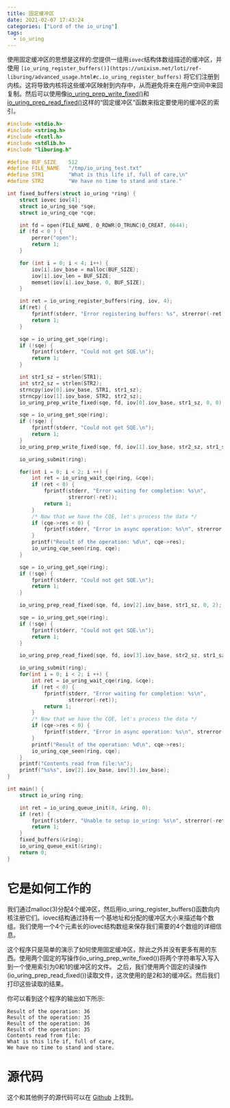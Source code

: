 ```yaml
---
title: 固定缓冲区
date: 2021-02-07 17:43:24
categories: ["Lord of the io_uring"]
tags:
  - io_uring
---
```


使用固定缓冲区的思想是这样的:您提供一组用`iovec`结构体数组描述的缓冲区，并使用 `[io_uring_register_buffers()](https://unixism.net/loti/ref-liburing/advanced_usage.html#c.io_uring_register_buffers)` 将它们注册到内核。这将导致内核将这些缓冲区映射到内存中，从而避免将来在用户空间中来回复制。然后可以使用像[io_uring_prep_write_fixed()](https://unixism.net/loti/ref-liburing/submission.html#c.io_uring_prep_write_fixed)和[io_uring_prep_read_fixed()](https://unixism.net/loti/ref-liburing/submission.html#c.io_uring_prep_read_fixed)这样的“固定缓冲区”函数来指定要使用的缓冲区的索引。

```c
#include <stdio.h>
#include <string.h>
#include <fcntl.h>
#include <stdlib.h>
#include "liburing.h"

#define BUF_SIZE    512
#define FILE_NAME   "/tmp/io_uring_test.txt"
#define STR1        "What is this life if, full of care,\n"
#define STR2        "We have no time to stand and stare."

int fixed_buffers(struct io_uring *ring) {
    struct iovec iov[4];
    struct io_uring_sqe *sqe;
    struct io_uring_cqe *cqe;

    int fd = open(FILE_NAME, O_RDWR|O_TRUNC|O_CREAT, 0644);
    if (fd < 0 ) {
        perror("open");
        return 1;
    }

    for (int i = 0; i < 4; i++) {
        iov[i].iov_base = malloc(BUF_SIZE);
        iov[i].iov_len = BUF_SIZE;
        memset(iov[i].iov_base, 0, BUF_SIZE);
    }

    int ret = io_uring_register_buffers(ring, iov, 4);
    if(ret) {
        fprintf(stderr, "Error registering buffers: %s", strerror(-ret));
        return 1;
    }

    sqe = io_uring_get_sqe(ring);
    if (!sqe) {
        fprintf(stderr, "Could not get SQE.\n");
        return 1;
    }

    int str1_sz = strlen(STR1);
    int str2_sz = strlen(STR2);
    strncpy(iov[0].iov_base, STR1, str1_sz);
    strncpy(iov[1].iov_base, STR2, str2_sz);
    io_uring_prep_write_fixed(sqe, fd, iov[0].iov_base, str1_sz, 0, 0);

    sqe = io_uring_get_sqe(ring);
    if (!sqe) {
        fprintf(stderr, "Could not get SQE.\n");
        return 1;
    }
    io_uring_prep_write_fixed(sqe, fd, iov[1].iov_base, str2_sz, str1_sz, 1);

    io_uring_submit(ring);

    for(int i = 0; i < 2; i ++) {
        int ret = io_uring_wait_cqe(ring, &cqe);
        if (ret < 0) {
            fprintf(stderr, "Error waiting for completion: %s\n",
                    strerror(-ret));
            return 1;
        }
        /* Now that we have the CQE, let's process the data */
        if (cqe->res < 0) {
            fprintf(stderr, "Error in async operation: %s\n", strerror(-cqe->res));
        }
        printf("Result of the operation: %d\n", cqe->res);
        io_uring_cqe_seen(ring, cqe);
    }

    sqe = io_uring_get_sqe(ring);
    if (!sqe) {
        fprintf(stderr, "Could not get SQE.\n");
        return 1;
    }

    io_uring_prep_read_fixed(sqe, fd, iov[2].iov_base, str1_sz, 0, 2);

    sqe = io_uring_get_sqe(ring);
    if (!sqe) {
        fprintf(stderr, "Could not get SQE.\n");
        return 1;
    }

    io_uring_prep_read_fixed(sqe, fd, iov[3].iov_base, str2_sz, str1_sz, 3);

    io_uring_submit(ring);
    for(int i = 0; i < 2; i ++) {
        int ret = io_uring_wait_cqe(ring, &cqe);
        if (ret < 0) {
            fprintf(stderr, "Error waiting for completion: %s\n",
                    strerror(-ret));
            return 1;
        }
        /* Now that we have the CQE, let's process the data */
        if (cqe->res < 0) {
            fprintf(stderr, "Error in async operation: %s\n", strerror(-cqe->res));
        }
        printf("Result of the operation: %d\n", cqe->res);
        io_uring_cqe_seen(ring, cqe);
    }
    printf("Contents read from file:\n");
    printf("%s%s", iov[2].iov_base, iov[3].iov_base);
}

int main() {
    struct io_uring ring;

    int ret = io_uring_queue_init(8, &ring, 0);
    if (ret) {
        fprintf(stderr, "Unable to setup io_uring: %s\n", strerror(-ret));
        return 1;
    }
    fixed_buffers(&ring);
    io_uring_queue_exit(&ring);
    return 0;
}
```

# 它是如何工作的

我们通过malloc(3)分配4个缓冲区，然后用io_uring_register_buffers()函数向内核注册它们。iovec结构通过持有一个基地址和分配的缓冲区大小来描述每个数组。我们使用一个4个元素长的iovec结构数组来保存我们需要的4个数组的详细信息。

这个程序只是简单的演示了如何使用固定缓冲区，除此之外并没有更多有用的东西。使用两个固定的写操作(io_uring_prep_write_fixed())将两个字符串写入写入到一个使用索引为0和1的缓冲区的文件。 之后，我们使用两个固定的读操作(io_uring_prep_read_fixed())读取文件，这次使用的是2和3的缓冲区。然后我们打印这些读取的结果。

你可以看到这个程序的输出如下所示:

	Result of the operation: 36
	Result of the operation: 35
	Result of the operation: 36
	Result of the operation: 35
	Contents read from file:
	What is this life if, full of care,
	We have no time to stand and stare.

# 源代码

这个和其他例子的源代码可以在 [Github](https://github.com/shuveb/loti-examples) 上找到。
